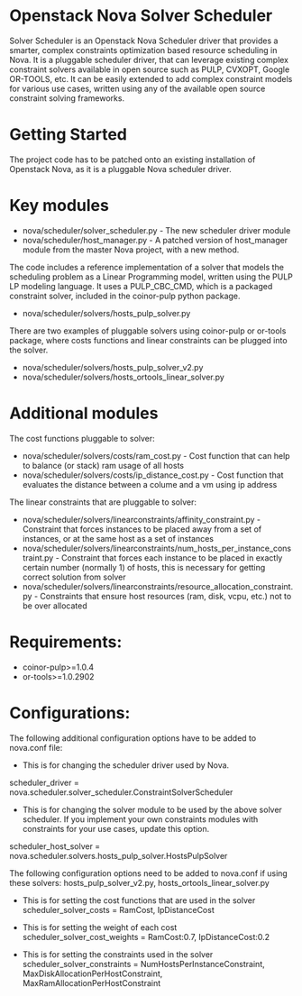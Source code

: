 Openstack Nova Solver Scheduler
===============================

Solver Scheduler is an Openstack Nova Scheduler driver that provides a smarter, complex constraints optimization based resource scheduling in Nova.  It is a pluggable scheduler driver, that can leverage existing complex constraint solvers available in open source such as PULP, CVXOPT, Google OR-TOOLS, etc. It can be easily extended to add complex constraint models for various use cases, written using any of the available open source constraint solving frameworks. 

Getting Started
===============
The project code has to be patched onto an existing installation of Openstack Nova, as it is a pluggable Nova scheduler driver.

Key modules
===========
* nova/scheduler/solver_scheduler.py    -  The new scheduler driver module
* nova/scheduler/host_manager.py   - A patched version of host_manager module from the master Nova project, with a new method.

The code includes a reference implementation of a solver that models the scheduling problem as a Linear Programming model, written using the PULP LP modeling language. It uses a PULP_CBC_CMD, which is a packaged constraint solver, included in the coinor-pulp python package.  

*  nova/scheduler/solvers/hosts_pulp_solver.py

There are two examples of pluggable solvers using coinor-pulp or or-tools package, where costs functions and linear constraints can be plugged into the solver.

*  nova/scheduler/solvers/hosts_pulp_solver_v2.py
*  nova/scheduler/solvers/hosts_ortools_linear_solver.py

Additional modules
==================

The cost functions pluggable to solver:

* nova/scheduler/solvers/costs/ram_cost.py      - Cost function that can help to balance (or stack) ram usage of all hosts
* nova/scheduler/solvers/costs/ip_distance_cost.py      - Cost function that evaluates the distance between a colume and a vm using ip address

The linear constraints that are pluggable to solver:

* nova/scheduler/solvers/linearconstraints/affinity_constraint.py       - Constraint that forces instances to be placed away from a set of instances, or at the same host as a set of instances
* nova/scheduler/solvers/linearconstraints/num_hosts_per_instance_constraint.py     - Constraint that forces each instance to be placed in exactly certain number (normally 1) of hosts, this is necessary for getting correct solution from solver
* nova/scheduler/solvers/linearconstraints/resource_allocation_constraint.py        - Constraints that ensure host resources (ram, disk, vcpu, etc.) not to be over allocated


Requirements:
=============
* coinor-pulp>=1.0.4
* or-tools>=1.0.2902
  
Configurations:
==============

The following additional configuration options have to be added to nova.conf file:

* This is for changing the scheduler driver used by Nova.

scheduler_driver = nova.scheduler.solver_scheduler.ConstraintSolverScheduler

* This is for changing the solver module to be used by the above solver scheduler. If you implement your own constraints modules with constraints for your use cases, update this option.

scheduler_host_solver = nova.scheduler.solvers.hosts_pulp_solver.HostsPulpSolver


The following configuration options need to be added to nova.conf if using these solvers: hosts_pulp_solver_v2.py, hosts_ortools_linear_solver.py

* This is for setting the cost functions that are used in the solver
scheduler_solver_costs = RamCost, IpDistanceCost

* This is for setting the weight of each cost
scheduler_solver_cost_weights = RamCost:0.7, IpDistanceCost:0.2

* This is for setting the constraints used in the solver
scheduler_solver_constraints = NumHostsPerInstanceConstraint, MaxDiskAllocationPerHostConstraint, MaxRamAllocationPerHostConstraint
